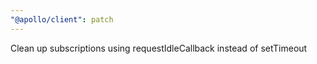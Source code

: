 ```yaml
---
"@apollo/client": patch
---
```


Clean up subscriptions using requestIdleCallback instead of setTimeout
